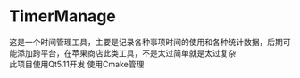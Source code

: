 # TimerManage
这是一个时间管理工具，主要是记录各种事项时间的使用和各种统计数据，后期可能添加跨平台，在苹果商店此类工具，不是太过简单就是太过复杂  
此项目使用Qt5.11开发
使用Cmake管理
